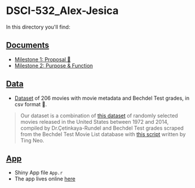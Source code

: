 # DSCI-532_Alex-Jesica

In this directory you'll find:

## <a href="https://github.com/UBC-MDS/DSCI-532_Alex-Jesica/tree/master/docs">Documents</a>

- <a href="https://github.com/UBC-MDS/DSCI-532_Alex-Jesica/blob/master/docs/Proposal.md">Milestone 1: Proposal 🍿</a>
- <a href="https://github.com/pak-alex/DSCI-532_Alex-Jesica/blob/master/docs/Purpose.md">Milestone 2: Purpose & Function</a>

## <a href="https://github.com/UBC-MDS/DSCI-532_Alex-Jesica/tree/master/data">Data</a>

- <a href="https://github.com/UBC-MDS/DSCI-532_Alex-Jesica/blob/master/data/movies_rt_bechdel.csv"> Dataset</a> of 206 movies with movie metadata and Bechdel Test grades, in csv format 🎥.

> Our dataset is a combination of <a href="http://www2.stat.duke.edu/~mc301/data/movies.html">this dataset</a> of randomly selected movies released in the United States between 1972 and 2014, compiled by Dr.Çetinkaya-Rundel and Bechdel Test grades scraped from the Bechdel Test Movie List database with <a href="https://github.com/neokt/women-dialogue-box-office/blob/master/02-bechdel-scraping.ipynb">this script</a> written by Ting Neo.

## <a href="https://github.com/UBC-MDS/DSCI-532_Alex-Jesica/tree/master/app">App</a>
- Shiny App file `App.r`
- The app lives online <a href="https://pakalexh.shinyapps.io/Bechdel_Test/"> here </a>
